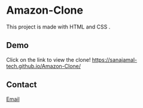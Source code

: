 # Amazon-Clone
This project is made with HTML and CSS .

## Demo 
Click on the link to view the clone!
https://sanajamal-tech.github.io/Amazon-Clone/

## Contact
[Email](mailto:sanajamal869@gmail.com)

